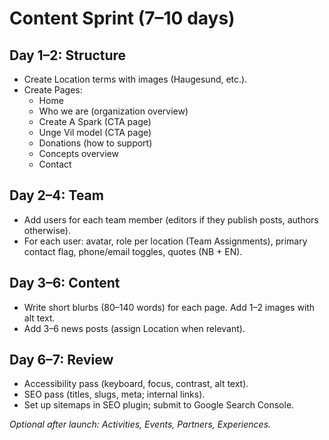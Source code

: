 # Content Sprint (7–10 days)

## Day 1–2: Structure
- Create Location terms with images (Haugesund, etc.).
- Create Pages:
  - Home
  - Who we are (organization overview)
  - Create A Spark (CTA page)
  - Unge Vil model (CTA page)
  - Donations (how to support)
  - Concepts overview
  - Contact

## Day 2–4: Team
- Add users for each team member (editors if they publish posts, authors otherwise).
- For each user: avatar, role per location (Team Assignments), primary contact flag, phone/email toggles, quotes (NB + EN).

## Day 3–6: Content
- Write short blurbs (80–140 words) for each page. Add 1–2 images with alt text.
- Add 3–6 news posts (assign Location when relevant).

## Day 6–7: Review
- Accessibility pass (keyboard, focus, contrast, alt text).
- SEO pass (titles, slugs, meta; internal links).
- Set up sitemaps in SEO plugin; submit to Google Search Console.

*Optional after launch: Activities, Events, Partners, Experiences.*
